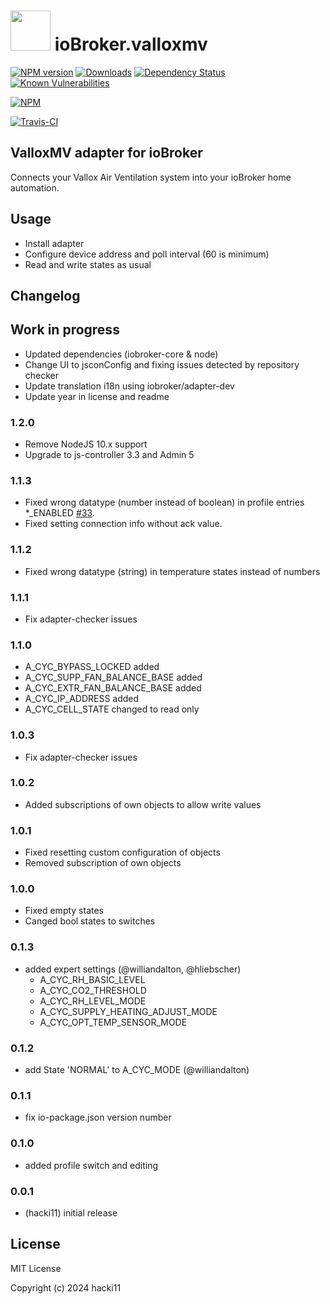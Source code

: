 <h1>
    <img src="admin/valloxmv.png" width="64"/>
    ioBroker.valloxmv
</h1>

[![NPM version](http://img.shields.io/npm/v/iobroker.valloxmv.svg)](https://www.npmjs.com/package/iobroker.valloxmv)
[![Downloads](https://img.shields.io/npm/dm/iobroker.valloxmv.svg)](https://www.npmjs.com/package/iobroker.valloxmv)
[![Dependency Status](https://img.shields.io/david/hacki11/iobroker.valloxmv.svg)](https://david-dm.org/hacki11/iobroker.valloxmv)
[![Known Vulnerabilities](https://snyk.io/test/github/hacki11/ioBroker.valloxmv/badge.svg)](https://snyk.io/test/github/hacki11/ioBroker.valloxmv)

[![NPM](https://nodei.co/npm/iobroker.valloxmv.png?downloads=true)](https://nodei.co/npm/iobroker.valloxmv/)

[![Travis-CI](http://img.shields.io/travis/hacki11/ioBroker.valloxmv/master.svg)](https://travis-ci.org/hacki11/ioBroker.valloxmv)

## ValloxMV adapter for ioBroker

Connects your Vallox Air Ventilation system into your ioBroker home automation.

## Usage
* Install adapter
* Configure device address and poll interval (60 is minimum)
* Read and write states as usual

## Changelog

## Work in progress
* Updated dependencies (iobroker-core & node)
* Change UI to jsconConfig and fixing issues detected by repository checker
* Update translation i18n using iobroker/adapter-dev
* Update year in license and readme

### 1.2.0
* Remove NodeJS 10.x support
* Upgrade to js-controller 3.3 and Admin 5

### 1.1.3
* Fixed wrong datatype (number instead of boolean) in profile entries *_ENABLED [#33](https://github.com/hacki11/ioBroker.valloxmv/issues/33).
* Fixed setting connection info without ack value.

### 1.1.2
* Fixed wrong datatype (string) in temperature states instead of numbers

### 1.1.1
* Fix adapter-checker issues

### 1.1.0
* A_CYC_BYPASS_LOCKED added
* A_CYC_SUPP_FAN_BALANCE_BASE added
* A_CYC_EXTR_FAN_BALANCE_BASE added
* A_CYC_IP_ADDRESS added
* A_CYC_CELL_STATE changed to read only

### 1.0.3
* Fix adapter-checker issues

### 1.0.2
* Added subscriptions of own objects to allow write values

### 1.0.1 
* Fixed resetting custom configuration of objects
* Removed subscription of own objects

### 1.0.0
* Fixed empty states
* Canged bool states to switches

### 0.1.3
* added expert settings (@williandalton, @hliebscher)
  * A_CYC_RH_BASIC_LEVEL
  * A_CYC_CO2_THRESHOLD
  * A_CYC_RH_LEVEL_MODE
  * A_CYC_SUPPLY_HEATING_ADJUST_MODE
  * A_CYC_OPT_TEMP_SENSOR_MODE

### 0.1.2
* add State 'NORMAL' to A_CYC_MODE (@williandalton)

### 0.1.1
* fix io-package.json version number

### 0.1.0
* added profile switch and editing

### 0.0.1
* (hacki11) initial release

## License
MIT License

Copyright (c) 2024 hacki11
